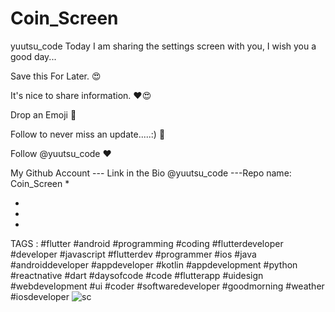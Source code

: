 # Coin_Screen

yuutsu_code
Today I am sharing the settings screen with you, I wish you a good day...

Save this For Later. 😍

It's nice to share information. ❤😍

Drop an Emoji 💝

Follow to never miss an update.....:) 💙

Follow @yuutsu_code ❤

My Github Account
--- Link in the Bio @yuutsu_code
---Repo name: Coin_Screen
*

*

*

*

TAGS :
#flutter #android #programming #coding #flutterdeveloper #developer #javascript #flutterdev #programmer #ios #java #androiddeveloper #appdeveloper #kotlin #appdevelopment #python #reactnative #dart #daysofcode #code #flutterapp #uidesign #webdevelopment #ui #coder #softwaredeveloper #goodmorning #weather #iosdeveloper
![sc](https://user-images.githubusercontent.com/115783349/214121236-887ca5a0-bcc6-4ea0-9717-cda130345898.jpg)
